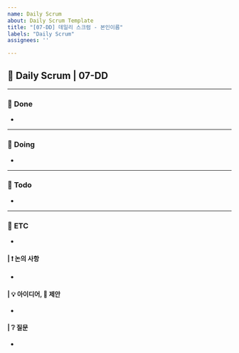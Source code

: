 ```yaml
---
name: Daily Scrum
about: Daily Scrum Template
title: "[07-DD] 데일리 스크럼 - 본인이름"
labels: "Daily Scrum"
assignees: ''

---
```


## 📅 Daily Scrum | 07-DD

---

### 🎯 **Done**
<!-- 완료한 작업을 구체적으로 작성해주세요  -->
- 

---

### 🚧 **Doing**
<!-- 현재 작업 중인 항목  -->
- 

---

### 📌 **Todo**
<!-- 오늘 예정된 작업, 또는 다음으로 계획된 작업  -->
- 

---

### 💬 **ETC**
<!-- ETC 이하의 부분에 해당하는 부분이 없으면 자유롭게 지워주셔도 좋습니다. -->
- 

#### | ❗ 논의 사항 
<!-- 논의가 필요한 기술적/기획적 주제들. 이슈 번호도 함께 작성하면 좋아요 -->
- 

#### | 💡 아이디어, 🔦 제안
<!-- 자유로운 제안사항, 개선 아이디어 등 -->
- 

#### | ❔ 질문
<!-- 다른 팀원에게 묻고 싶은 점, 명확하지 않은 점  -->
- 
